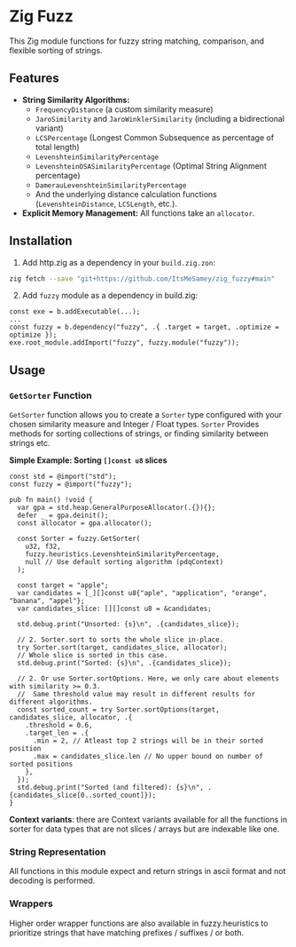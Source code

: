 # Zig Fuzz

This Zig module functions for fuzzy string matching, comparison, and flexible sorting of strings.

## Features

* **String Similarity Algorithms:**
    * `FrequencyDistance` (a custom similarity measure)
    * `JaroSimilarity` and `JaroWinklerSimilarity` (including a bidirectional variant)
    * `LCSPercentage` (Longest Common Subsequence as percentage of total length)
    * `LevenshteinSimilarityPercentage`
    * `LevenshteinOSASimilarityPercentage` (Optimal String Alignment percentage)
    * `DamerauLevenshteinSimilarityPercentage`
    * And the underlying distance calculation functions (`LevenshteinDistance`, `LCSLength`, etc.).
* **Explicit Memory Management:** All functions take an `allocator`.

## Installation
1. Add http.zig as a dependency in your `build.zig.zon`:

```bash
zig fetch --save "git+https://github.com/ItsMeSamey/zig_fuzzy#main"
```

2. Add `fuzzy` module as a dependency in build.zig:

```zig
const exe = b.addExecutable(...);
...
const fuzzy = b.dependency("fuzzy", .{ .target = target, .optimize = optimize });
exe.root_module.addImport("fuzzy", fuzzy.module("fuzzy"));
```

## Usage

### `GetSorter` Function

`GetSorter` function allows you to create a `Sorter` type configured with your chosen similarity measure and Integer / Float types.
`Sorter` Provides methods for sorting collections of strings, or finding similarity between strings etc.

**Simple Example: Sorting `[]const u8` slices**

```zig
const std = @import("std");
const fuzzy = @import("fuzzy");

pub fn main() !void {
  var gpa = std.heap.GeneralPurposeAllocator(.{}){};
  defer _ = gpa.deinit();
  const allocator = gpa.allocator();

  const Sorter = fuzzy.GetSorter(
    u32, f32,
    fuzzy.heuristics.LevenshteinSimilarityPercentage,
    null // Use default sorting algorithm (pdqContext)
  );

  const target = "apple";
  var candidates = [_][]const u8{"aple", "application", "orange", "banana", "appel"};
  var candidates_slice: [][]const u8 = &candidates;

  std.debug.print("Unsorted: {s}\n", .{candidates_slice});

  // 2. Sorter.sort to sorts the whole slice in-place.
  try Sorter.sort(target, candidates_slice, allocator);
  // Whole slice is sorted in this case.
  std.debug.print("Sorted: {s}\n", .{candidates_slice});

  // 2. Or use Sorter.sortOptions. Here, we only care about elements with similarity >= 0.3.
  //  Same threshold value may result in different results for different algorithms.
  const sorted_count = try Sorter.sortOptions(target, candidates_slice, allocator, .{
    .threshold = 0.6,
    .target_len = .{
      .min = 2, // Atleast top 2 strings will be in their sorted position
      .max = candidates_slice.len // No upper bound on number of sorted positions
    },
  });
  std.debug.print("Sorted (and filtered): {s}\n", .{candidates_slice[0..sorted_count]});
}
```
**Context variants**: there are Context variants available for all the functions in sorter for data types that are not slices / arrays but are indexable like one.

### String Representation
All functions in this module expect and return strings in ascii format and not decoding is performed.

### Wrappers
Higher order wrapper functions are also available in fuzzy.heuristics to prioritize strings that have matching prefixes / suffixes / or both.
